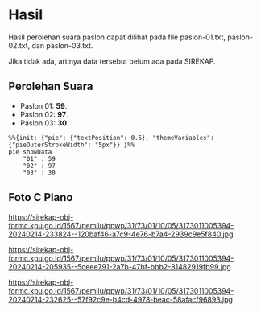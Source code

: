 # Hasil

Hasil perolehan suara paslon dapat dilihat pada file paslon-01.txt, paslon-02.txt, dan paslon-03.txt.

Jika tidak ada, artinya data tersebut belum ada pada SIREKAP.

## Perolehan Suara

 * Paslon 01: **59**.
 * Paslon 02: **97**.
 * Paslon 03: **30**.

```mermaid
%%{init: {"pie": {"textPosition": 0.5}, "themeVariables": {"pieOuterStrokeWidth": "5px"}} }%%
pie showData
    "01" : 59
    "02" : 97
    "03" : 30
```
## Foto C Plano

https://sirekap-obj-formc.kpu.go.id/1567/pemilu/ppwp/31/73/01/10/05/3173011005394-20240214-233824--120baf46-a7c9-4e76-b7a4-2939c9e5f840.jpg

https://sirekap-obj-formc.kpu.go.id/1567/pemilu/ppwp/31/73/01/10/05/3173011005394-20240214-205935--5ceee791-2a7b-47bf-bbb2-81482919fb99.jpg

https://sirekap-obj-formc.kpu.go.id/1567/pemilu/ppwp/31/73/01/10/05/3173011005394-20240214-232625--57f92c9e-b4cd-4978-beac-58afacf96893.jpg
